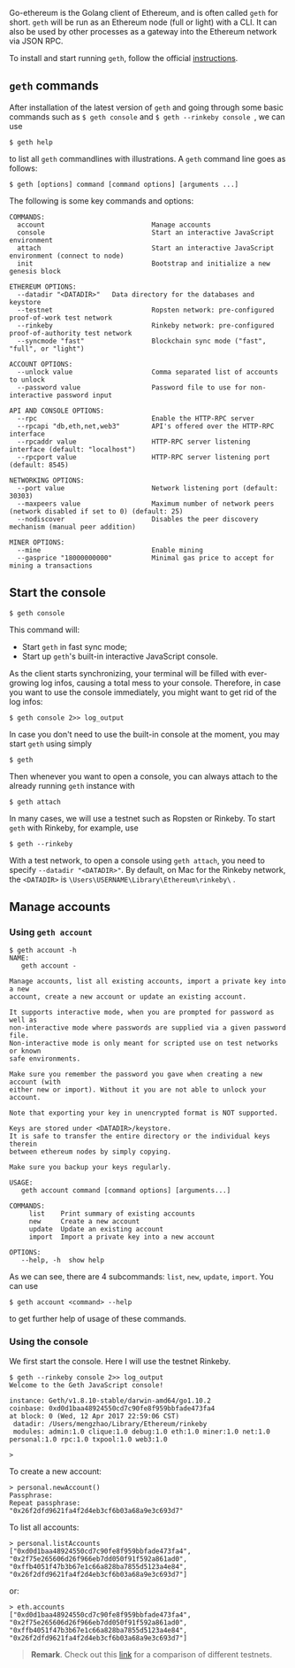 Go-ethereum is the Golang client of Ethereum, and is often called ```geth``` for short. ```geth``` will be run as an Ethereum node (full or light) with a CLI. It can also be used by other processes as a gateway into the Ethereum network via JSON RPC. 

To install and start running ```geth```, follow the official [instructions](https://github.com/ethereum/go-ethereum).

## ```geth``` commands

After installation of the latest version of ```geth``` and going through some basic commands such as ``` $ geth console ``` and ```$ geth --rinkeby console ```, we can use 
```
$ geth help
```
to list all ```geth``` commandlines with illustrations. A ```geth``` command line goes as follows:
```
$ geth [options] command [command options] [arguments ...]
```

The following is some key commands and options:
```
COMMANDS:
  account                           Manage accounts
  console                           Start an interactive JavaScript environment
  attach                            Start an interactive JavaScript environment (connect to node)
  init                              Bootstrap and initialize a new genesis block

ETHEREUM OPTIONS:
  --datadir "<DATADIR>"   Data directory for the databases and keystore
  --testnet                         Ropsten network: pre-configured proof-of-work test network
  --rinkeby                         Rinkeby network: pre-configured proof-of-authority test network
  --syncmode "fast"                 Blockchain sync mode ("fast", "full", or "light")
  
ACCOUNT OPTIONS:
  --unlock value                    Comma separated list of accounts to unlock
  --password value                  Password file to use for non-interactive password input

API AND CONSOLE OPTIONS:
  --rpc                             Enable the HTTP-RPC server
  --rpcapi "db,eth,net,web3"        API's offered over the HTTP-RPC interface
  --rpcaddr value                   HTTP-RPC server listening interface (default: "localhost")
  --rpcport value                   HTTP-RPC server listening port (default: 8545)

NETWORKING OPTIONS:
  --port value                      Network listening port (default: 30303)
  --maxpeers value                  Maximum number of network peers (network disabled if set to 0) (default: 25)
  --nodiscover                      Disables the peer discovery mechanism (manual peer addition)
  
MINER OPTIONS:
  --mine                            Enable mining
  --gasprice "18000000000"          Minimal gas price to accept for mining a transactions
```

## Start the console
```
$ geth console
```
This command will:

- Start ```geth``` in fast sync mode;
- Start up ```geth```'s built-in interactive JavaScript console.

As the client starts synchronizing, your terminal will be filled with ever-growing log infos, causing a total mess to your console. Therefore, in case you want to use the console immediately, you might want to get rid of the log infos:

```
$ geth console 2>> log_output
```
In case you don't need to use the built-in console at the moment, you may start ```geth``` using simply
```
$ geth
```
Then whenever you want to open a console, you can always attach to the already running ```geth``` instance with 
```
$ geth attach
```
In many cases, we will use a testnet such as Ropsten or Rinkeby. To start ```geth``` with Rinkeby, for example, use
```
$ geth --rinkeby
```
With a test network, to open a console using ```geth attach```, you need to specify ```--datadir "<DATADIR>"```. By default, on Mac for the Rinkeby network, the ```<DATADIR>``` is ```\Users\USERNAME\Library\Ethereum\rinkeby\``` . 

## Manage accounts

### Using ```geth account```
```
$ geth account -h
NAME:
   geth account - 

Manage accounts, list all existing accounts, import a private key into a new
account, create a new account or update an existing account.

It supports interactive mode, when you are prompted for password as well as
non-interactive mode where passwords are supplied via a given password file.
Non-interactive mode is only meant for scripted use on test networks or known
safe environments.

Make sure you remember the password you gave when creating a new account (with
either new or import). Without it you are not able to unlock your account.

Note that exporting your key in unencrypted format is NOT supported.

Keys are stored under <DATADIR>/keystore.
It is safe to transfer the entire directory or the individual keys therein
between ethereum nodes by simply copying.

Make sure you backup your keys regularly.

USAGE:
   geth account command [command options] [arguments...]

COMMANDS:
     list    Print summary of existing accounts
     new     Create a new account
     update  Update an existing account
     import  Import a private key into a new account

OPTIONS:
   --help, -h  show help
```
As we can see, there are 4 subcommands: ```list```, ```new```, ```update```, ```import```. You can use 
```
$ geth account <command> --help
```
to get further help of usage of these commands.

### Using the console

We first start the console. Here I will use the testnet Rinkeby.

```
$ geth --rinkeby console 2>> log_output
Welcome to the Geth JavaScript console!

instance: Geth/v1.8.10-stable/darwin-amd64/go1.10.2
coinbase: 0xd0d1baa48924550cd7c90fe8f959bbfade473fa4
at block: 0 (Wed, 12 Apr 2017 22:59:06 CST)
 datadir: /Users/mengzhao/Library/Ethereum/rinkeby
 modules: admin:1.0 clique:1.0 debug:1.0 eth:1.0 miner:1.0 net:1.0 personal:1.0 rpc:1.0 txpool:1.0 web3:1.0

> 
```

To create a new account:
```
> personal.newAccount()
Passphrase: 
Repeat passphrase: 
"0x26f2dfd9621fa4f2d4eb3cf6b03a68a9e3c693d7"
```

To list all accounts:
```
> personal.listAccounts
["0xd0d1baa48924550cd7c90fe8f959bbfade473fa4", "0x2f75e265606d26f966eb7dd050f91f592a861ad0", "0xffb4051f47b3b67e1c66a828ba7855d5123a4e84", "0x26f2dfd9621fa4f2d4eb3cf6b03a68a9e3c693d7"]
```
or:
```
> eth.accounts
["0xd0d1baa48924550cd7c90fe8f959bbfade473fa4", "0x2f75e265606d26f966eb7dd050f91f592a861ad0", "0xffb4051f47b3b67e1c66a828ba7855d5123a4e84", "0x26f2dfd9621fa4f2d4eb3cf6b03a68a9e3c693d7"]
```

> **Remark**. Check out this [link](https://ethereum.stackexchange.com/questions/27048/comparison-of-the-different-testnets) for a comparison of different testnets. 



